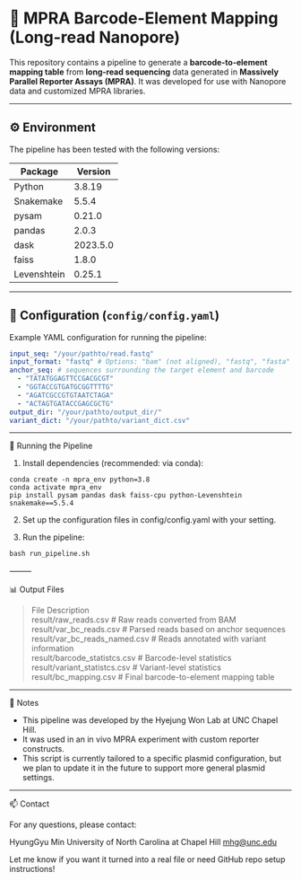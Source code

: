 

# 🔬 MPRA Barcode-Element Mapping (Long-read Nanopore)

This repository contains a pipeline to generate a **barcode-to-element mapping table** from **long-read sequencing** data generated in **Massively Parallel Reporter Assays (MPRA)**. It was developed for use with Nanopore data and customized MPRA libraries.

---

## ⚙️ Environment

The pipeline has been tested with the following versions:

| Package       | Version   |
|---------------|-----------|
| Python        | 3.8.19    |
| Snakemake     | 5.5.4     |
| pysam         | 0.21.0    |
| pandas        | 2.0.3     |
| dask          | 2023.5.0  |
| faiss         | 1.8.0     |
| Levenshtein   | 0.25.1    |

---

## 🧬 Configuration (`config/config.yaml`)

Example YAML configuration for running the pipeline:

```yaml
input_seq: "/your/pathto/read.fastq"
input_format: "fastq" # Options: "bam" (not aligned), "fastq", "fasta"
anchor_seq: # sequences surrounding the target element and barcode
  - "TATATGGAGTTCCGACGCGT"
  - "GGTACCGTGATGCGGTTTTG"
  - "AGATCGCCGTGTAATCTAGA"
  - "ACTAGTGATACCGAGCGCTG"
output_dir: "/your/pathto/output_dir/"
variant_dict: "/your/pathto/variant_dict.csv"
```
---


🚀 Running the Pipeline
1. Install dependencies (recommended: via conda):
```
conda create -n mpra_env python=3.8
conda activate mpra_env
pip install pysam pandas dask faiss-cpu python-Levenshtein snakemake==5.5.4
```
2. Set up the configuration files in config/config.yaml with your setting.

3. Run the pipeline:
```
bash run_pipeline.sh
```

⸻

📊 Output Files

> File	Description  
> result/raw_reads.csv	# Raw reads converted from BAM  
> result/var_bc_reads.csv	# Parsed reads based on anchor sequences  
> result/var_bc_reads_named.csv	# Reads annotated with variant information  
> result/barcode_statistcs.csv	# Barcode-level statistics  
> result/variant_statistcs.csv	# Variant-level statistics  
> result/bc_mapping.csv	# Final barcode-to-element mapping table  



---
📌 Notes
- This pipeline was developed by the Hyejung Won Lab at UNC Chapel Hill.
- It was used in an in vivo MPRA experiment with custom reporter constructs.
- This script is currently tailored to a specific plasmid configuration, but we plan to update it in the future to support more general plasmid settings.
---

📫 Contact

For any questions, please contact:

HyungGyu Min
University of North Carolina at Chapel Hill
mhg@unc.edu

Let me know if you want it turned into a real file or need GitHub repo setup instructions!
